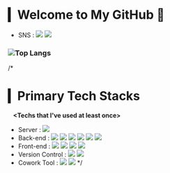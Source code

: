 # ▎Welcome to My GitHub 👋 
- SNS : <img src="https://img.shields.io/badge/Gmail-EA4335?style=flat&logo=Gmail&logoColor=white"/> <img src="https://img.shields.io/badge/Tistory-000000?style=flat&logo=Tistory&logoColor=white"/>

### ![Top Langs](https://github-readme-stats.vercel.app/api/top-langs/?username=syeonnni&layout=compact&theme=dracula)
/*
# ▎Primary Tech Stacks
&nbsp;&nbsp;&nbsp;**<Techs that I've used at least once></div>**

- Server : <span><img src="https://img.shields.io/badge/Linux-FCC624?style=flat&logo=Linux&logoColor=black"/></span>
- Back-end : <span><img src="https://img.shields.io/badge/Python-3776AB?style=flat&logo=Python&logoColor=white"/></span>
<span><img src="https://img.shields.io/badge/Android-3DDC84?style=flat&logo=Android&logoColor=white"/></span>
<span><img src="https://img.shields.io/badge/MySQL-4479A1?style=flat&logo=MySQL&logoColor=white"/></span>
<span><img src="https://img.shields.io/badge/MongoDB-47A248?style=flat&logo=MongoDB&logoColor=white"/></span>
<span><img src="https://img.shields.io/badge/Oracle-F80000?style=flat&logo=Oracle&logoColor=white"/></span>
<span><img src="https://img.shields.io/badge/Node.JS-339933?style=flat&logo=Node.js&logoColor=white"/></span>
- Front-end : <span><img src="https://img.shields.io/badge/HTML-e34f26?style=flat&logo=html5&logoColor=white"/></span>
<span><img src="https://img.shields.io/badge/CSS-1572b6?style=flat&logo=css3&logoColor=white"/></span>
<span><img src="https://img.shields.io/badge/JavaScript-dbab09?style=flat&logo=javascript&logoColor=white"/></span>
<span><img src="https://img.shields.io/badge/React-61dafb?style=flat&logo=react&logoColor=white"/></span>
- Version Control : <span><img src="https://img.shields.io/badge/GitHub-181717?style=flat&logo=GitHub&logoColor=white"/></span>
<span><img src="https://img.shields.io/badge/Git-F05032?style=flat&logo=Git&logoColor=white"/></span>
- Cowork Tool : <span><img src="https://img.shields.io/badge/Slack-4A154B?style=flat&logo=Slack&logoColor=white"/></span>
<span><img src="https://img.shields.io/badge/Notion-000000?style=flat&logo=Notion&logoColor=white"/></span>
*/
